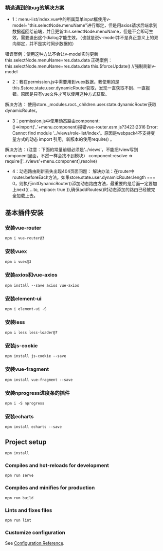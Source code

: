 
### 精选遇到的bug的解决方案

- 1：menu-list/index.vue中的所属菜单input框使用v-model="this.selectNode.menuName"进行绑定，但是用axios请求后端拿到数据返回给前端，并且更新this.selectNode.menuName，但是不会即可生效，需要退出这个dialog才能生效。（也就是说v-model并不是真正意义上的双向绑定，并不是实时同步数据的）

错误案例：使用这种方法不会让v-model实时更新
this.selectNode.menuName=res.data.data
正确案例：
this.selectNode.menuName=res.data.data
this.$forceUpdate() //强制刷新v-model

- 2：我在permission.js中需要用到vuex数据，我使用的是this.$store.state.user.dynamicRouter获取，发现一直获取不到、一直报错。原因是只有vue文件才可以使用这种方式获取。

解决方法：
使用store._modules.root._children.user.state.dynamicRouter获取dynamicRouter。


- 3：permission.js中使用动态路由component:()=>import('..'+menu.component)报错vue-router.esm.js?3423:2316 Error: Cannot find module '../views/role-list/index'。原因是webpack4不支持变量方式的动态 import 引用，新版本的使用require() 。

解决方法：（注意：下面的常量前缀必须是'../views'，不能把/view写到component里面，不然一样会找不到模块）
component:resolve => require(['../views'+menu.component],resolve)

- 4：动态路由刷新丢失出现404页面问题：
解决办法：在router中router.beforeEach方法，如果store.state.user.dynamicRouter.length === 0，则执行initDynamicRouter()添加动态路由方法，最重要的是后面一定要加上next({ ...to, replace: true }),确保addRoutes()时动态添加的路由已经被完全加载上去。


## 基本插件安装

### 安装vue-router
```
npm i vue-router@3
```

### 安装vuex
```
npm i vuex@3
```

### 安装axios和vue-axios
```
npm install --save axios vue-axios
```

### 安装element-ui
```
npm i element-ui -S
```

### 安装less
```
npm i less less-loader@7
```

### 安装js-cookie
```
npm install js-cookie --save
```

### 安装vue-fragment
```
npm install vue-fragment --save
```


### 安装nprogress进度条的插件
```
npm i -S nprogress
```

### 安装echarts 
```
npm install echarts --save
```


## Project setup
```
npm install
```

### Compiles and hot-reloads for development
```
npm run serve
```

### Compiles and minifies for production
```
npm run build
```

### Lints and fixes files
```
npm run lint
```

### Customize configuration
See [Configuration Reference](https://cli.vuejs.org/config/).
